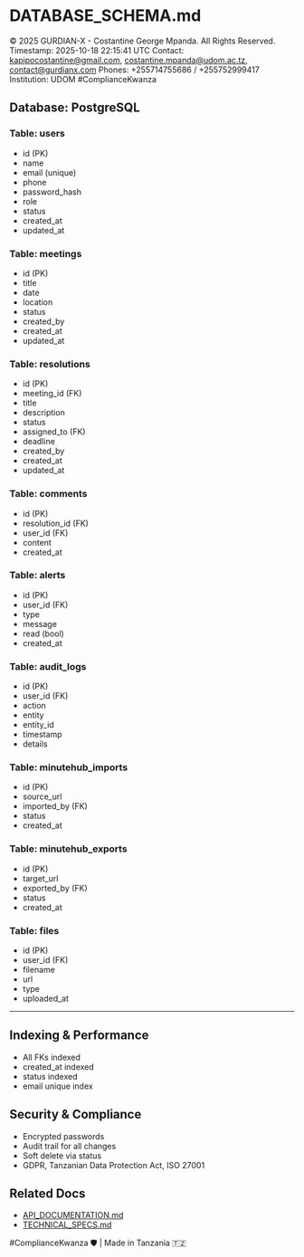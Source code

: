 # DATABASE_SCHEMA.md

© 2025 GURDIAN-X - Costantine George Mpanda. All Rights Reserved.
Timestamp: 2025-10-18 22:15:41 UTC
Contact: kapipocostantine@gmail.com, costantine.mpanda@udom.ac.tz, contact@gurdianx.com
Phones: +255714755686 / +255752999417
Institution: UDOM
#ComplianceKwanza

## Database: PostgreSQL

### Table: users
- id (PK)
- name
- email (unique)
- phone
- password_hash
- role
- status
- created_at
- updated_at

### Table: meetings
- id (PK)
- title
- date
- location
- status
- created_by
- created_at
- updated_at

### Table: resolutions
- id (PK)
- meeting_id (FK)
- title
- description
- status
- assigned_to (FK)
- deadline
- created_by
- created_at
- updated_at

### Table: comments
- id (PK)
- resolution_id (FK)
- user_id (FK)
- content
- created_at

### Table: alerts
- id (PK)
- user_id (FK)
- type
- message
- read (bool)
- created_at

### Table: audit_logs
- id (PK)
- user_id (FK)
- action
- entity
- entity_id
- timestamp
- details

### Table: minutehub_imports
- id (PK)
- source_url
- imported_by (FK)
- status
- created_at

### Table: minutehub_exports
- id (PK)
- target_url
- exported_by (FK)
- status
- created_at

### Table: files
- id (PK)
- user_id (FK)
- filename
- url
- type
- uploaded_at

---

## Indexing & Performance
- All FKs indexed
- created_at indexed
- status indexed
- email unique index

## Security & Compliance
- Encrypted passwords
- Audit trail for all changes
- Soft delete via status
- GDPR, Tanzanian Data Protection Act, ISO 27001

## Related Docs
- [API_DOCUMENTATION.md](./API_DOCUMENTATION.md)
- [TECHNICAL_SPECS.md](./TECHNICAL_SPECS.md)

#ComplianceKwanza 🛡️ | Made in Tanzania 🇹🇿